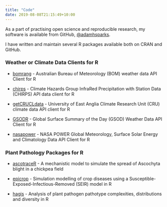 ```yaml
---
title: "Code"
date: 2019-08-08T21:15:49+10:00
---
```


As a part of practising open science and reproducible research, my software is available from GitHub, [@adamhsparks](https://www.github.com/adamhsparks/).

I have written and maintain several R packages available both on CRAN and GitHub.

### Weather or Climate Data Clients for R

* [bomrang](https://docs.ropensci.org/bomrang/) - Australian Bureau of Meteorology (BOM) weather data API Client for R

* [chirps](https://docs.ropensci.org/chirps/) - Climate Hazards Group InfraRed Precipitation with Station Data (CHIRPS) API data client for R

* [getCRUCLdata](https://docs.ropensci.org/getCRUCLdata/) - University of East Anglia Climate Research Unit (CRU) climate data API client for R

* [GSODR](https://docs.ropensci.org/GSODR/) - Global Surface Summary of the Day (GSOD) Weather Data API Client for R

* [nasapower](https://docs.ropensci.org/nasapower/) - NASA POWER Global Meteorology, Surface Solar Energy and Climatology Data API Client for R

### Plant Pathology Packages for R

* [ascotraceR](https://ihsankhaliq.github.io/ascotraceR/) - A mechanistic model to simulate the spread of Ascochyta blight in a chickpea field

* [epicrop](http://adamhsparks.github.io/epicrop/) - Simulation modelling of crop diseases using a Susceptible-Exposed-Infectious-Removed (SEIR) model in R

* [hagis](https://openplantpathology.github.io/hagis/) - Analysis of plant pathogen pathotype complexities, distributions and diversity in R
